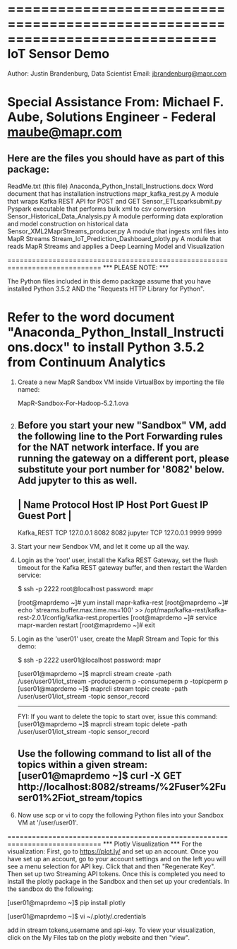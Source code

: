 =============================================================================
                            IoT Sensor Demo
=============================================================================

Author:  Justin Brandenburg, Data Scientist
Email:   jbrandenburg@mapr.com

Special Assistance From:
Michael F. Aube, Solutions Engineer - Federal
maube@mapr.com
=============================================================================

Here are the files you should have as part of this package:
-----------------------------------------------------------------------------
 ReadMe.txt                                  (this file)
 Anaconda_Python_Install_Instructions.docx   Word document that has installation instructions
 mapr_kafka_rest.py                          A module that wraps Kafka REST API for POST and GET 
 Sensor_ETLsparksubmit.py                    Pyspark executable that performs bulk xml to csv conversion
 Sensor_Historical_Data_Analysis.py          A module performing data exploration and model construction on historical data
 Sensor_XML2MaprStreams_producer.py          A module that ingests xml files into MapR Streams
 Stream_IoT_Prediction_Dashboard_plotly.py   A module that reads MapR Streams and applies a Deep Learning Model and Visualization

=============================================================================
                       *** PLEASE NOTE: *** 

The Python files included in this demo package assume that you have installed
Python 3.5.2 AND the "Requests HTTP Library for Python".
 
Refer to the word document "Anaconda_Python_Install_Instructions.docx" to 
install Python 3.5.2 from Continuum Analytics
=============================================================================
1. Create a new MapR Sandbox VM inside VirtualBox by importing the file named:
   
   MapR-Sandbox-For-Hadoop-5.2.1.ova
   
   
2. Before you start your new "Sandbox" VM, add the following line to
   the Port Forwarding rules for the NAT network interface.  If you are
   running the gateway on a different port, please substitute your port
   number for '8082' below.  Add jupyter to this as well.   
   -----------------------------------------------------------------------------
   |    Name         Protocol  Host IP       Host Port   Guest IP   Guest Port |
   -----------------------------------------------------------------------------
   Kafka_REST        TCP       127.0.0.1     8082                   8082
   jupyter           TCP       127.0.0.1     9999                   9999

3. Start your new Sendbox VM, and let it come up all the way.


4. Login as the ‘root’ user, install the Kafka REST Gateway, set the flush timeout 
   for the Kafka REST gateway buffer, and then restart the Warden service:

   $ ssh -p 2222 root@localhost
   password: mapr

   [root@maprdemo ~]# yum install mapr-kafka-rest
   [root@maprdemo ~]# echo 'streams.buffer.max.time.ms=100' >> /opt/mapr/kafka-rest/kafka-rest-2.0.1/config/kafka-rest.properties
   [root@maprdemo ~]# service mapr-warden restart
   [root@maprdemo ~]# exit

5. Login as the 'user01' user, create the MapR Stream and Topic for this demo:

   $ ssh -p 2222 user01@localhost
   password: mapr

   [user01@maprdemo ~]$ maprcli stream create -path /user/user01/iot_stream -produceperm p -consumeperm p -topicperm p
   [user01@maprdemo ~]$ maprcli stream topic create -path /user/user01/iot_stream -topic sensor_record
   
   -------------------------------------------------------------------------------
   FYI:  If you want to delete the topic to start over, issue this command:
   [user01@maprdemo ~]$ maprcli stream topic delete -path /user/user01/iot_stream -topic sensor_record

   Use the following command to list all of the topics within a given stream:
   [user01@maprdemo ~]$ curl -X GET http://localhost:8082/streams/%2Fuser%2Fuser01%2Fiot_stream/topics
   -------------------------------------------------------------------------------

6. Now use scp or vi to copy the following Python files into your 
   Sandbox VM at '/user/user01'.

=============================================================================
                       *** Plotly Visualization *** 
For the visualization:
First, go to https://plot.ly/ and set up an account.  Once you have set up an account, go to your account settings and on the left you will see a menu selection for API key.  Click that and then "Regenerate Key".   Then set up two Streaming API tokens.  Once this is completed  you need to install the plotly package in the Sandbox and then set up your credentials.  In the sandbox do the following:

[user01@maprdemo ~]$ pip install plotly

[user01@maprdemo ~]$ vi ~/.plotly/.credentials

add in stream tokens,username and api-key.  To view your visualization, click on the My Files tab on the plotly website and then "view". 
